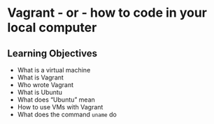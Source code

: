 # Vagrant - or - how to code in your local computer

## Learning Objectives

* What is a virtual machine
* What is Vagrant 
* Who wrote Vagrant
* What is Ubuntu
* What does “Ubuntu” mean
* How to use VMs with Vagrant
* What does the command `uname` do

